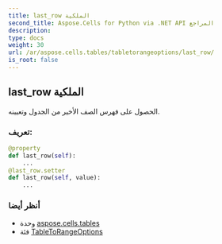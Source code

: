 ```yaml
---
title: last_row الملكية
second_title: Aspose.Cells for Python via .NET API المراجع
description:
type: docs
weight: 30
url: /ar/aspose.cells.tables/tabletorangeoptions/last_row/
is_root: false
---
```

##  last_row الملكية

الحصول على فهرس الصف الأخير من الجدول وتعيينه.
###  تعريف:
```python
@property
def last_row(self):
    ...
@last_row.setter
def last_row(self, value):
    ...
```

###  أنظر أيضا
* وحدة [aspose.cells.tables](../../)
* فئة [TableToRangeOptions](/cells/python-net/ar/aspose.cells.tables/tabletorangeoptions)
